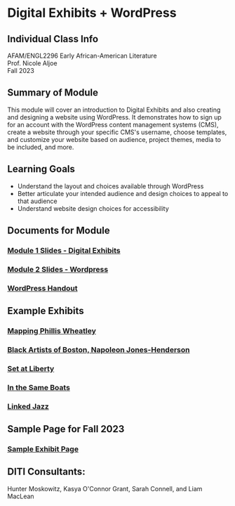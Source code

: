 # Digital Exhibits + WordPress 


## Individual Class Info
AFAM/ENGL2296 Early African-American Literature
<br>
Prof. Nicole Aljoe
<br>
Fall 2023

## Summary of Module
This module will cover an introduction to Digital Exhibits and also creating and designing a website using WordPress. It demonstrates how to sign up for an account with the WordPress content management systems (CMS), create a website through your specific CMS's username, choose templates, and customize your website based on audience, project themes, media to be included, and more. 

## Learning Goals
+ Understand the layout and choices available through WordPress
+ Better articulate your intended audience and design choices to appeal to that audience
+ Understand website design choices for accessibility

## Documents for Module

### [Module 1 Slides - Digital Exhibits](https://github.com/NULabNortheastern/digitalassignmentshowcase/blob/main/website-building/fa23-aljoe-afam_engl2296-wordpress-digitalexhibits/Aljoe%20Intro%20to%20Digital%20Exhibitions.pdf)
### [Module 2 Slides - Wordpress](https://github.com/NULabNortheastern/digitalassignmentshowcase/blob/main/website-building/fa23-aljoe-afam_engl2296-wordpress-digitalexhibits/Aljoe%20Intro%20to%20Digital%20Exhibitions.pdf)
### [WordPress Handout](https://github.com/NULabNortheastern/digitalassignmentshowcase/blob/master/handouts/website-building/Handout-WordPress.pdf)

## Example Exhibits
### [Mapping Phillis Wheatley](https://uploads.knightlab.com/storymapjs/23a49c89af0a440fc4a6ab49a471c9a2/wheatley-peters-journey/index.html)
### [Black Artists of Boston, Napoleon Jones-Henderson](https://blackartistsofboston.org/artists/napoleon-jones-henderson/)
### [Set at Liberty](https://express.adobe.com/page/eLxVbaIbhFbIE/)
### [In the Same Boats](https://sameboats.org/#/trajectories)
### [Linked Jazz](https://linkedjazz.org/network/)

## Sample Page for Fall 2023
### [Sample Exhibit Page](https://ebbda.org/2296-f23-class-exhibit-template/)

## DITI Consultants:
Hunter Moskowitz, Kasya O'Connor Grant, Sarah Connell, and Liam MacLean

